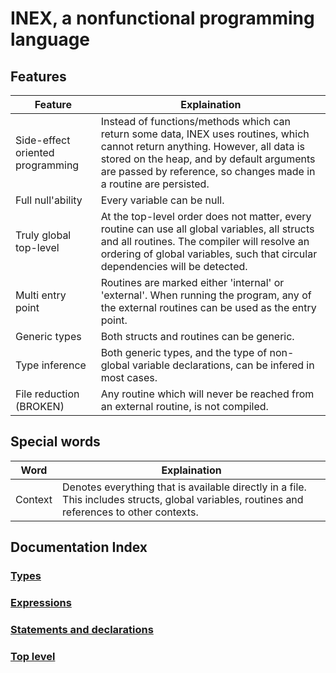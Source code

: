 # INEX, a nonfunctional programming language

## Features
| Feature | Explaination |
| --- | --- |
| Side-effect oriented programming | Instead of functions/methods which can return some data, INEX uses routines, which cannot return anything. However, all data is stored on the heap, and by default arguments are passed by reference, so changes made in a routine are persisted. |
| Full null'ability | Every variable can be null.  |
| Truly global top-level | At the top-level order does not matter, every routine can use all global variables, all structs and all routines. The compiler will resolve an ordering of global variables, such that circular dependencies will be detected. |
| Multi entry point | Routines are marked either 'internal' or 'external'. When running the program, any of the external routines can be used as the entry point. |
| Generic types | Both structs and routines can be generic. |
| Type inference | Both generic types, and the type of non-global variable declarations, can be infered in most cases.  |
| File reduction (BROKEN) | Any routine which will never be reached from an external routine, is not compiled. |


## Special words
| Word | Explaination |
| --- | --- |
| Context | Denotes everything that is available directly in a file. This includes structs, global variables, routines and references to other contexts.


## Documentation Index
### [Types](./documentation/Types.md)
### [Expressions](./documentation/Expressions.md)
### [Statements and declarations](./documentation/StatementsAndDeclarations.md)
### [Top level](./documentation/Toplevel.md)
